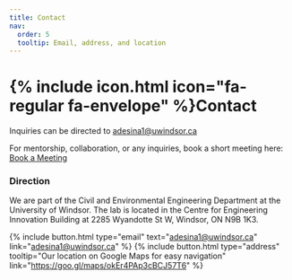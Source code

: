 ```yaml
---
title: Contact
nav:
  order: 5
  tooltip: Email, address, and location
---
```


# {% include icon.html icon="fa-regular fa-envelope" %}Contact

Inquiries can be directed to [adesina1@uwindsor.ca](mailto:adesina1@uwindsor.ca)

For mentorship, collaboration, or any inquiries, book a short meeting here: [Book a Meeting](https://calendly.com/yemiadesina)

### Direction
We are part of the Civil and Environmental Engineering Department at the University of Windsor. The lab is located in the Centre for Engineering Innovation Building at 2285 Wyandotte St W, Windsor, ON N9B 1K3.


{%
  include button.html
  type="email"
  text="adesina1@uwindsor.ca"
  link="adesina1@uwindsor.ca"
%}
{%
  include button.html
  type="address"
  tooltip="Our location on Google Maps for easy navigation"
  link="https://goo.gl/maps/okEr4PAp3cBCJ57T6"
%}
